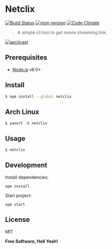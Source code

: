 Netclix
===

[![Build Status](https://travis-ci.org/ston3o/netclix.svg?branch=master)](https://travis-ci.org/ston3o/netclix/)
[![npm version](https://badge.fury.io/js/netclix.svg)](https://badge.fury.io/js/netclix)
[![Code Climate](https://codeclimate.com/github/ston3o/netclix/badges/gpa.svg)](https://codeclimate.com/github/ston3o/netclix)

> A simple cli tool to get movie streaming link.

[![asciicast](https://asciinema.org/a/125918.png)](https://asciinema.org/a/125918?t=0:01)

Prerequisites
---

- [Node.js](https://nodejs.org/) v6.0+

Install
---

```bash
$ npm install --global netclix
```

Arch Linux
---

```
$ yaourt -S netclix
```

Usage
---

```bash
$ netclix
```

## Development

Install dependencies:

`npm install`

Start project:

`npm start`

License
---

MIT

**Free Software, Hell Yeah!**
